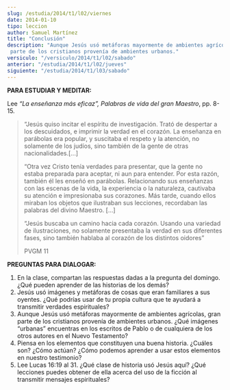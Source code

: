 ```yaml
---
slug: /estudia/2014/t1/l02/viernes
date: 2014-01-10
tipo: leccion
author: Samuel Martínez
title: "Conclusión"
description: "Aunque Jesús usó metáforas mayormente de ambientes agrícolas, gran parte de los cristianos provenía de ambientes urbanos."
versiculo: "/versiculo/2014/t1/l02/sabado"
anterior: "/estudia/2014/t1/l02/jueves"
siguiente: "/estudia/2014/t1/l03/sabado"
---
```


**PARA ESTUDIAR Y MEDITAR:**

Lee _“La enseñanza más eficaz”, Palabras de vida del gran Maestro_, pp. 8-15.

> “Jesús quiso incitar el espíritu de investigación. Trató de despertar a los descuidados, e imprimir la verdad en el corazón. La enseñanza en parábolas era popular, y suscitaba el respeto y la atención, no solamente de los judíos, sino también de la gente de otras nacionalidades.[...]
>
> “Otra vez Cristo tenía verdades para presentar, que la gente no estaba preparada para aceptar, ni aun para entender. Por esta razón, también él les enseñó en parábolas. Relacionando sus enseñanzas con las escenas de la vida, la experiencia o la naturaleza, cautivaba su atención e impresionaba sus corazones. Más tarde, cuando ellos miraban los objetos que ilustraban sus lecciones, recordaban las palabras del divino Maestro. [...]
>
> “Jesús buscaba un camino hacia cada corazón. Usando una variedad de ilustraciones, no solamente presentaba la verdad en sus diferentes fases, sino también hablaba al corazón de los distintos oidores”
>
> PVGM 11

**PREGUNTAS PARA DIALOGAR:**

1.  En la clase, compartan las respuestas dadas a la pregunta del domingo. ¿Qué pueden aprender de las historias de los demás?
2.  Jesús usó imágenes y metáforas de cosas que eran familiares a sus oyentes. ¿Qué podrías usar de tu propia cultura que te ayudará a transmitir verdades espirituales?
3.  Aunque Jesús usó metáforas mayormente de ambientes agrícolas, gran parte de los cristianos provenía de ambientes urbanos. ¿Qué imágenes “urbanas” encuentras en los escritos de Pablo o de cualquiera de los otros autores en el Nuevo Testamento?
4.  Piensa en los elementos que constituyen una buena historia. ¿Cuáles son? ¿Cómo actúan? ¿Cómo podemos aprender a usar estos elementos en nuestro testimonio?
5.  Lee Lucas 16:19 al 31. ¿Qué clase de historia usó Jesús aquí? ¿Qué lecciones puedes obtener de ella acerca del uso de la ficción al transmitir mensajes espirituales?
